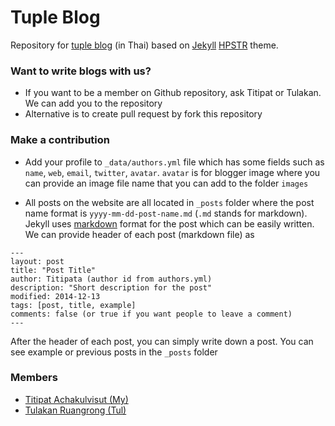 # Tuple Blog

Repository for [tuple blog](http://tupleblog.github.io) (in Thai) based on [Jekyll](http://jekyllrb.com/) [HPSTR](https://github.com/mmistakes/hpstr-jekyll-theme) theme.

### Want to write blogs with us?

- If you want to be a member on Github repository, ask Titipat or Tulakan. We can add you to the repository
- Alternative is to create pull request by fork this repository

### Make a contribution

- Add your profile to `_data/authors.yml` file which has some fields such as `name`, `web`, `email`, `twitter`, `avatar`. `avatar` is for blogger image where you can provide an image file name that you can add to the folder `images`

- All posts on the website are all located in `_posts` folder where the post name format is `yyyy-mm-dd-post-name.md` (`.md` stands for markdown). Jekyll uses [markdown](https://guides.github.com/features/mastering-markdown/) format for the post which can be easily written. We can provide header of each post (markdown file) as

```
---
layout: post
title: "Post Title"
author: Titipata (author id from authors.yml)
description: "Short description for the post"
modified: 2014-12-13
tags: [post, title, example]
comments: false (or true if you want people to leave a comment)
---
```

After the header of each post, you can simply write down a post. You can see example or previous posts in the `_posts` folder

### Members
- [Titipat Achakulvisut (My)](http://titipata.github.io)
- [Tulakan Ruangrong (Tul)](https://github.com/bluenex)
